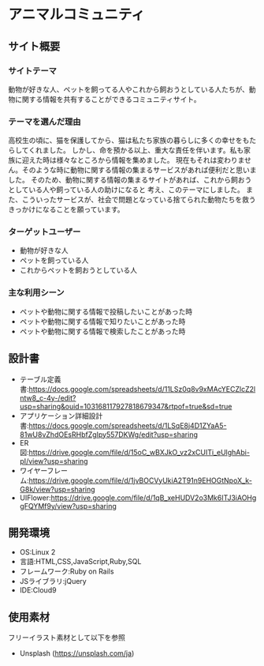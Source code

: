 # アニマルコミュニティ

## サイト概要

### サイトテーマ
動物が好きな人、ペットを飼ってる人やこれから飼おうとしている人たちが、動物に関する情報を共有することができるコミュニティサイト。


### テーマを選んだ理由
高校生の頃に、猫を保護してから、猫は私たち家族の暮らしに多くの幸せをもたらしてくれました。
しかし、命を預かる以上、重大な責任を伴います。私も家族に迎えた時は様々なところから情報を集めました。
現在もそれは変わりません。そのような時に動物に関する情報の集まるサービスがあれば便利だと思いました。
そのため、動物に関する情報の集まるサイトがあれば、これから飼おうとしている人や飼っている人の助けになると
考え、このテーマにしました。
また、こういったサービスが、社会で問題となっている捨てられた動物たちを救うきっかけになることを願っています。

### ターゲットユーザー
- 動物が好きな人
- ペットを飼っている人
- これからペットを飼おうとしている人

### 主な利用シーン
- ペットや動物に関する情報で投稿したいことがあった時
- ペットや動物に関する情報で知りたいことがあった時
- ペットや動物に関する情報で検索したことがあった時

## 設計書
- テーブル定義書:https://docs.google.com/spreadsheets/d/11LSz0q8v9xMAcYECZlcZ2lntw8_c-4y-/edit?usp=sharing&ouid=103168117927818679347&rtpof=true&sd=true
- アプリケーション詳細設計書:https://docs.google.com/spreadsheets/d/1LSqE8j4D1ZYaA5-81wU8vZhdOEsRHbfZgIpy557DKWg/edit?usp=sharing
- ER図:https://drive.google.com/file/d/15oC_wBXJkO_vz2xCUITi_eUlghAbi-pI/view?usp=sharing
- ワイヤーフレーム:https://drive.google.com/file/d/1jvBOCVyUkiA2T91n9EHOGtNpoX_k-G8k/view?usp=sharing
- UIFlower:https://drive.google.com/file/d/1qB_xeHUDV2o3Mk6ITJ3iAOHggFQYMf9y/view?usp=sharing

## 開発環境
- OS:Linux 2
- 言語:HTML,CSS,JavaScript,Ruby,SQL
- フレームワーク:Ruby on Rails
- JSライブラリ:jQuery
- IDE:Cloud9

## 使用素材
フリーイラスト素材として以下を参照
 - Unsplash (https://unsplash.com/ja)